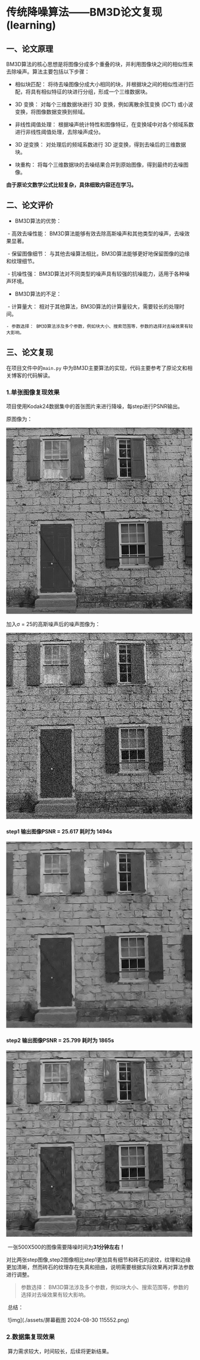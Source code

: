 # 传统降噪算法——BM3D论文复现(learning)

## 一、论文原理

BM3D算法的核心思想是将图像分成多个重叠的块，并利用图像块之间的相似性来去除噪声。算法主要包括以下步骤：

- 相似块匹配： 将待去噪图像分成大小相同的块，并根据块之间的相似性进行匹配，将具有相似特征的块进行分组，形成一个三维数据块。

- 3D 变换： 对每个三维数据块进行 3D 变换，例如离散余弦变换 (DCT) 或小波变换，将图像数据变换到频域。

- 非线性阈值处理： 根据噪声统计特性和图像特征，在变换域中对各个频域系数进行非线性阈值处理，去除噪声成分。

- 3D 逆变换： 对处理后的频域系数进行 3D 逆变换，得到去噪后的三维数据块。

- 块重构： 将每个三维数据块的去噪结果合并到原始图像，得到最终的去噪图像。
  

**由于原论文数学公式比较复杂，具体细致内容还在学习。**



##  二、论文评价

- BM3D算法的优势：

​		- 高效去噪性能： BM3D算法能够有效去除高斯噪声和其他类型的噪声，去噪效果显著。

​		- 保留图像细节： 与其他去噪算法相比，BM3D算法能够更好地保留图像的边缘和纹理细节。

​		- 抗噪性强： BM3D算法对不同类型的噪声具有较强的抗噪能力，适用于各种噪声环境。

- BM3D算法的不足：

​	- 计算量大： 相对于其他算法，BM3D算法的计算量较大，需要较长的处理时间。

	- 参数选择： BM3D算法涉及多个参数，例如块大小、搜索范围等，参数的选择对去噪效果有较大影响。

## 三、论文复现

在项目文件中的`main.py` 中为BM3D主要算法的实现，代码主要参考了原论文和相关博客的代码解读。

### 1.单张图像复现效果

项目使用Kodak24数据集中的首张图片来进行降噪，每step进行PSNR输出。

原图像为：

![img](./assets/ori.jpg)

加入σ = 25的高斯噪声后的噪声图像为：

![img](./assets/noise.jpg)

#### step1  输出图像PSNR = 25.617   耗时为 1494s

![img](./assets/Basic3.jpg)

#### step2  输出图像PSNR = 25.799   耗时为 1865s

![img](./assets/Final3.jpg)

​	一张500X500的图像需要降噪时间为**31分钟左右！**

​	对比两张step图像,step2图像相比step1更加具有细节和砖石的波纹，纹理和边缘更加清晰，然而砖石的纹理存在失真和扭曲，说明需要根据实际效果再对算法参数进行调整。

> 参数选择： BM3D算法涉及多个参数，例如块大小、搜索范围等，参数的选择对去噪效果有较大影响。

​	总结：

​	![img](./assets/屏幕截图 2024-08-30 115552.png)

### 2.数据集复现效果

​	算力需求较大，时间较长，后续将更新结果。